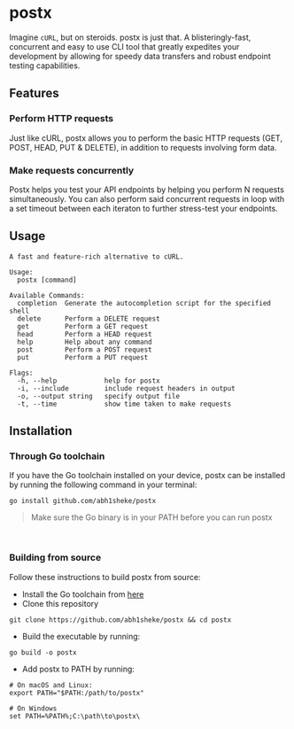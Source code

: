 # postx
Imagine `cURL`, but on steroids. postx is just that. A blisteringly-fast, concurrent and easy to use CLI tool that greatly expedites your development by allowing for speedy data transfers and robust endpoint testing capabilities.

## Features
### Perform HTTP requests
Just like cURL, postx allows you to perform the basic HTTP requests (GET, POST, HEAD, PUT & DELETE), in addition to requests involving form data.

### Make requests concurrently
Postx helps you test your API endpoints by helping you perform N requests simultaneously. You can also perform said concurrent requests in loop with a set timeout between each iteraton to further stress-test your endpoints.

## Usage

```
A fast and feature-rich alternative to cURL.

Usage:
  postx [command]

Available Commands:
  completion  Generate the autocompletion script for the specified shell
  delete      Perform a DELETE request
  get         Perform a GET request
  head        Perform a HEAD request
  help        Help about any command
  post        Perform a POST request
  put         Perform a PUT request

Flags:
  -h, --help            help for postx
  -i, --include         include request headers in output
  -o, --output string   specify output file
  -t, --time            show time taken to make requests
```

## Installation
### Through Go toolchain
If you have the Go toolchain installed on your device, postx can be installed by running the following command in your terminal:
```
go install github.com/abh1sheke/postx
```

> Make sure the Go binary is in your PATH before you can run postx

<br />

### Building from source
Follow these instructions to build postx from source:
  * Install the Go toolchain from [here](https://go.dev/doc/install)
  * Clone this repository
  ```
  git clone https://github.com/abh1sheke/postx && cd postx
  ```
  * Build the executable by running:
  ```
  go build -o postx
  ```
  * Add postx to PATH by running:
  ```
  # On macOS and Linux:
  export PATH="$PATH:/path/to/postx"

  # On Windows
  set PATH=%PATH%;C:\path\to\postx\
  ```
